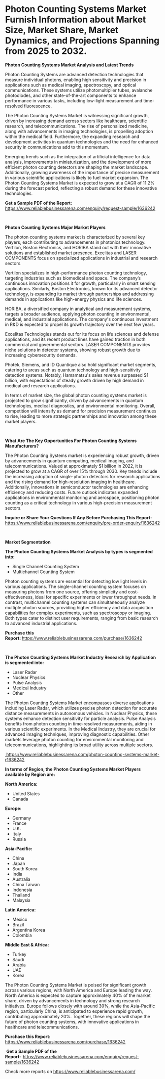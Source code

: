<p><h1>Photon Counting Systems Market Furnish Information about Market Size, Market Share, Market Dynamics, and Projections Spanning from 2025 to 2032.</h1></p><p><strong>Photon Counting Systems Market Analysis and Latest Trends</strong></p>
<p><p>Photon Counting Systems are advanced detection technologies that measure individual photons, enabling high sensitivity and precision in applications such as medical imaging, spectroscopy, and optical communications. These systems utilize photomultiplier tubes, avalanche photodiodes, and other state-of-the-art components to enhance performance in various tasks, including low-light measurement and time-resolved fluorescence.</p><p>The Photon Counting Systems Market is witnessing significant growth, driven by increasing demand across sectors like healthcare, scientific research, and telecommunications. The rise of personalized medicine, along with advancements in imaging technologies, is propelling adoption within the medical field. Furthermore, the expanding research and development activities in quantum technologies and the need for enhanced security in communications add to this momentum.</p><p>Emerging trends such as the integration of artificial intelligence for data analysis, improvements in miniaturization, and the development of more efficient photon counting detectors are shaping the market landscape. Additionally, growing awareness of the importance of precise measurement in various scientific applications is likely to fuel market expansion. The Photon Counting Systems Market is expected to grow at a CAGR of 11.2% during the forecast period, reflecting a robust demand for these innovative technologies.</p></p>
<p><strong>Get a Sample PDF of the Report:&nbsp;</strong> <a href="https://www.reliablebusinessarena.com/enquiry/request-sample/1636242?utm_campaign=3461&utm_medium=2&utm_source=Github&utm_content=ia&utm_term=23032025&utm_id=photon-counting-systems">https://www.reliablebusinessarena.com/enquiry/request-sample/1636242</a></p>
<p>&nbsp;</p>
<p><strong>Photon Counting Systems Major Market Players</strong></p>
<p><p>The photon counting systems market is characterized by several key players, each contributing to advancements in photonics technology. Vertilon, Boston Electronics, and HORIBA stand out with their innovative solutions and established market presence. Excelitas and LASER COMPONENTS focus on specialized applications in industrial and research sectors.</p><p>Vertilon specializes in high-performance photon counting technology, targeting industries such as biomedical and space. The company’s continuous innovation positions it for growth, particularly in smart sensing applications. Similarly, Boston Electronics, known for its advanced detector technology, is expanding its market through partnerships and addressing demands in applications like high-energy physics and life sciences.</p><p>HORIBA, a diversified company in analytical and measurement systems, targets a broader audience, applying photon counting in environmental, medical, and industrial applications. The company's continuous investment in R&D is expected to propel its growth trajectory over the next few years.</p><p>Excelitas Technologies stands out for its focus on life sciences and defense applications, and its recent product lines have gained traction in both commercial and governmental sectors. LASER COMPONENTS provides niche solutions in detector systems, showing robust growth due to increasing cybersecurity demands.</p><p>Photek, Siemens, and ID Quantique also hold significant market segments, catering to areas such as quantum technology and high-sensitivity detection systems. Notably, Hamamatsu's sales revenue surpassed $1 billion, with expectations of steady growth driven by high demand in medical and research applications.</p><p>In terms of market size, the global photon counting systems market is projected to grow significantly, driven by advancements in quantum technologies, medical diagnostics, and environmental monitoring. Overall, competition will intensify as demand for precision measurement continues to rise, leading to more strategic partnerships and innovation among these market players.</p></p>
<p>&nbsp;</p>
<p><strong>What Are The Key Opportunities For Photon Counting Systems Manufacturers?</strong></p>
<p><p>The Photon Counting Systems market is experiencing robust growth, driven by advancements in quantum computing, medical imaging, and telecommunications. Valued at approximately $1 billion in 2022, it is projected to grow at a CAGR of over 15% through 2030. Key trends include the increasing adoption of single-photon detectors for research applications and the rising demand for high-resolution imaging in healthcare. Additionally, innovations in semiconductor technologies are enhancing efficiency and reducing costs. Future outlook indicates expanded applications in environmental monitoring and aerospace, positioning photon counting as a critical technology in various high-precision measurement sectors.</p></p>
<p><strong>Inquire or Share Your Questions If Any Before Purchasing This Report:</strong> <a href="https://www.reliablebusinessarena.com/enquiry/pre-order-enquiry/1636242?utm_campaign=3461&utm_medium=2&utm_source=Github&utm_content=ia&utm_term=23032025&utm_id=photon-counting-systems">https://www.reliablebusinessarena.com/enquiry/pre-order-enquiry/1636242</a></p>
<p>&nbsp;</p>
<p><strong>Market Segmentation</strong></p>
<p><strong>The Photon Counting Systems Market Analysis by types is segmented into:</strong></p>
<p><ul><li>Single Channel Counting System</li><li>Multichannel Counting System</li></ul></p>
<p><p>Photon counting systems are essential for detecting low light levels in various applications. The single-channel counting system focuses on measuring photons from one source, offering simplicity and cost-effectiveness, ideal for specific experiments or lower throughput needs. In contrast, multichannel counting systems can simultaneously analyze multiple photon sources, providing higher efficiency and data acquisition capabilities for complex experiments, such as spectroscopy or imaging. Both types cater to distinct user requirements, ranging from basic research to advanced industrial applications.</p></p>
<p><strong>Purchase this Report:&nbsp;</strong><a href="https://www.reliablebusinessarena.com/purchase/1636242?utm_campaign=3461&utm_medium=2&utm_source=Github&utm_content=ia&utm_term=23032025&utm_id=photon-counting-systems">https://www.reliablebusinessarena.com/purchase/1636242</a></p>
<p>&nbsp;</p>
<p><strong>The Photon Counting Systems Market Industry Research by Application is segmented into:</strong></p>
<p><ul><li>Laser Radar</li><li>Nuclear Physics</li><li>Pulse Analysis</li><li>Medical Industry</li><li>Other</li></ul></p>
<p><p>The Photon Counting Systems Market encompasses diverse applications including Laser Radar, which utilizes precise photon detection for accurate distance measurements in autonomous vehicles. In Nuclear Physics, these systems enhance detection sensitivity for particle analysis. Pulse Analysis benefits from photon counting in time-resolved measurements, aiding in various scientific experiments. In the Medical Industry, they are crucial for advanced imaging techniques, improving diagnostic capabilities. Other markets leverage photon counting for environmental monitoring and telecommunications, highlighting its broad utility across multiple sectors.</p></p>
<p><a href="https://www.reliablebusinessarena.com/photon-counting-systems-market-r1636242?utm_campaign=3461&utm_medium=2&utm_source=Github&utm_content=ia&utm_term=23032025&utm_id=photon-counting-systems">&nbsp;https://www.reliablebusinessarena.com/photon-counting-systems-market-r1636242</a></p>
<p><strong>In terms of Region, the Photon Counting Systems Market Players available by Region are:</strong></p>
<p>
    <p> <strong> North America: </strong>
        <ul>
            <li>United States</li>
            <li>Canada</li>
        </ul>
        </p> 
    <p> <strong> Europe: </strong>
        <ul>
            <li>Germany</li>
            <li>France</li>
            <li>U.K.</li>
            <li>Italy</li>
            <li>Russia</li>
        </ul>
        </p> 
    <p> <strong> Asia-Pacific: </strong>
        <ul>
            <li>China</li>
            <li>Japan</li>
            <li>South Korea</li>
            <li>India</li>
            <li>Australia</li>
            <li>China Taiwan</li>
            <li>Indonesia</li>
            <li>Thailand</li>
            <li>Malaysia</li>
        </ul>
        </p> 
    <p> <strong> Latin America: </strong>
        <ul>
            <li>Mexico</li>
            <li>Brazil</li>
            <li>Argentina Korea</li>
            <li>Colombia</li>
        </ul>
        </p> 
    <p> <strong> Middle East & Africa: </strong>
        <ul>
            <li>Turkey</li>
            <li>Saudi</li>
            <li>Arabia</li>
            <li>UAE</li>
            <li>Korea</li>
        </ul>
    </p>
    </p>
<p><p>The Photon Counting Systems Market is poised for significant growth across various regions, with North America and Europe leading the way. North America is expected to capture approximately 40% of the market share, driven by advancements in technology and strong research initiatives. Europe follows closely with around 30%, while the Asia-Pacific region, particularly China, is anticipated to experience rapid growth, contributing approximately 20%. Together, these regions will shape the future of photon counting systems, with innovative applications in healthcare and telecommunications.</p></p>
<p><strong>Purchase this Report: </strong><a href="https://www.reliablebusinessarena.com/purchase/1636242?utm_campaign=3461&utm_medium=2&utm_source=Github&utm_content=ia&utm_term=23032025&utm_id=photon-counting-systems">https://www.reliablebusinessarena.com/purchase/1636242</a></p>
<p>&nbsp;<strong>Get a Sample PDF of the Report:&nbsp;&nbsp;</strong><a href="https://www.reliablebusinessarena.com/enquiry/request-sample/1636242?utm_campaign=3461&utm_medium=2&utm_source=Github&utm_content=ia&utm_term=23032025&utm_id=photon-counting-systems">https://www.reliablebusinessarena.com/enquiry/request-sample/1636242</a></p>
<p><strong></strong></p>
<p>Check more reports on <a href="https://www.reliablebusinessarena.com/?utm_campaign=3461&utm_medium=2&utm_source=Github&utm_content=ia&utm_term=23032025&utm_id=photon-counting-systems">https://www.reliablebusinessarena.com/</a></p>